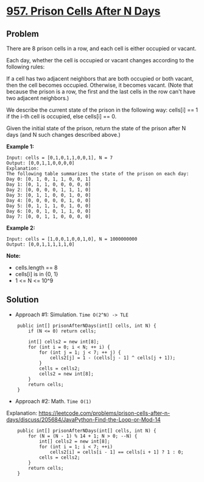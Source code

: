 # <a href='https://leetcode.com/problems/prison-cells-after-n-days/'>957. Prison Cells After N Days</a>

## Problem
There are 8 prison cells in a row, and each cell is either occupied or vacant.

Each day, whether the cell is occupied or vacant changes according to the following rules:

If a cell has two adjacent neighbors that are both occupied or both vacant, then the cell becomes occupied.
Otherwise, it becomes vacant.
(Note that because the prison is a row, the first and the last cells in the row can't have two adjacent neighbors.)

We describe the current state of the prison in the following way: cells[i] == 1 if the i-th cell is occupied, else cells[i] == 0.

Given the initial state of the prison, return the state of the prison after N days (and N such changes described above.)

<strong>Example 1:</strong>
```
Input: cells = [0,1,0,1,1,0,0,1], N = 7
Output: [0,0,1,1,0,0,0,0]
Explanation: 
The following table summarizes the state of the prison on each day:
Day 0: [0, 1, 0, 1, 1, 0, 0, 1]
Day 1: [0, 1, 1, 0, 0, 0, 0, 0]
Day 2: [0, 0, 0, 0, 1, 1, 1, 0]
Day 3: [0, 1, 1, 0, 0, 1, 0, 0]
Day 4: [0, 0, 0, 0, 0, 1, 0, 0]
Day 5: [0, 1, 1, 1, 0, 1, 0, 0]
Day 6: [0, 0, 1, 0, 1, 1, 0, 0]
Day 7: [0, 0, 1, 1, 0, 0, 0, 0]
```

<strong>Example 2:</strong>
```
Input: cells = [1,0,0,1,0,0,1,0], N = 1000000000
Output: [0,0,1,1,1,1,1,0]
```

<strong>Note:</strong>
- cells.length == 8
- cells[i] is in {0, 1}
- 1 <= N <= 10^9

## Solution
- Approach #1: Simulation. ```Time O(2^N) -> TLE```
```
    public int[] prisonAfterNDays(int[] cells, int N) {
        if (N <= 0) return cells;
        
        int[] cells2 = new int[8];
        for (int i = 0; i < N; ++ i) {
            for (int j = 1; j < 7; ++ j) {
                cells2[j] = 1 - (cells[j - 1] ^ cells[j + 1]);
            }
            cells = cells2;
            cells2 = new int[8];
        }
        return cells;
    }
```

- Approach #2: Math. ```Time O(1)```

Explanation: https://leetcode.com/problems/prison-cells-after-n-days/discuss/205684/JavaPython-Find-the-Loop-or-Mod-14
```
    public int[] prisonAfterNDays(int[] cells, int N) {
        for (N = (N - 1) % 14 + 1; N > 0; --N) {
            int[] cells2 = new int[8];
            for (int i = 1; i < 7; ++i)
                cells2[i] = cells[i - 1] == cells[i + 1] ? 1 : 0;
            cells = cells2;
        }
        return cells;
    }
```
